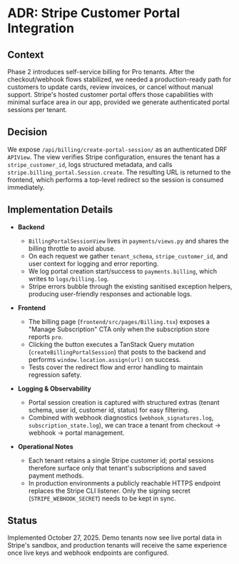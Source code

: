 # ADR: Stripe Customer Portal Integration

## Context

Phase 2 introduces self-service billing for Pro tenants. After the checkout/webhook flows stabilized, we needed a production-ready path for customers to update cards, review invoices, or cancel without manual support. Stripe's hosted customer portal offers those capabilities with minimal surface area in our app, provided we generate authenticated portal sessions per tenant.

## Decision

We expose `/api/billing/create-portal-session/` as an authenticated DRF `APIView`. The view verifies Stripe configuration, ensures the tenant has a `stripe_customer_id`, logs structured metadata, and calls `stripe.billing_portal.Session.create`. The resulting URL is returned to the frontend, which performs a top-level redirect so the session is consumed immediately.

## Implementation Details

- **Backend**

  - `BillingPortalSessionView` lives in `payments/views.py` and shares the billing throttle to avoid abuse.
  - On each request we gather `tenant_schema`, `stripe_customer_id`, and user context for logging and error reporting.
  - We log portal creation start/success to `payments.billing`, which writes to `logs/billing.log`.
  - Stripe errors bubble through the existing sanitised exception helpers, producing user-friendly responses and actionable logs.

- **Frontend**

  - The billing page (`frontend/src/pages/Billing.tsx`) exposes a "Manage Subscription" CTA only when the subscription store reports `pro`.
  - Clicking the button executes a TanStack Query mutation (`createBillingPortalSession`) that posts to the backend and performs `window.location.assign(url)` on success.
  - Tests cover the redirect flow and error handling to maintain regression safety.

- **Logging & Observability**

  - Portal session creation is captured with structured extras (tenant schema, user id, customer id, status) for easy filtering.
  - Combined with webhook diagnostics (`webhook_signatures.log`, `subscription_state.log`), we can trace a tenant from checkout → webhook → portal management.

- **Operational Notes**
  - Each tenant retains a single Stripe customer id; portal sessions therefore surface only that tenant's subscriptions and saved payment methods.
  - In production environments a publicly reachable HTTPS endpoint replaces the Stripe CLI listener. Only the signing secret (`STRIPE_WEBHOOK_SECRET`) needs to be kept in sync.

## Status

Implemented October 27, 2025. Demo tenants now see live portal data in Stripe's sandbox, and production tenants will receive the same experience once live keys and webhook endpoints are configured.
